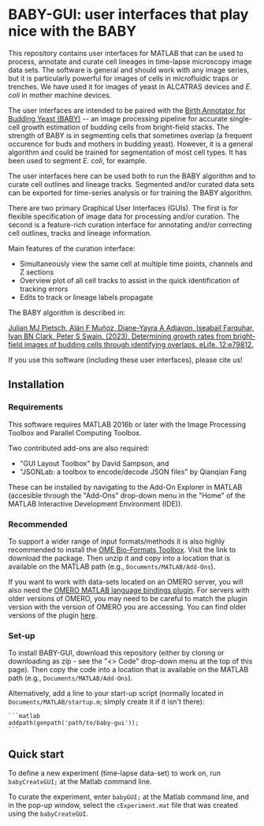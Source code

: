 # BABY-GUI: user interfaces that play nice with the BABY

This repository contains user interfaces for MATLAB that can be used to
process, annotate and curate cell lineages in time-lapse microscopy image data
sets. The software is general and should work with any image series, but it is
particularly powerful for images of cells in microfluidic traps or trenches.
We have used it for images of yeast in ALCATRAS devices and *E. coli* in
mother machine devices. 

The user interfaces are intended to be paired with the [Birth Annotator for
Budding Yeast (BABY)](https://github.com/julianpietsch/baby) -- an image
processing pipeline for accurate single-cell growth estimation of budding
cells from bright-field stacks. The strength of BABY is in segmenting cells
that sometimes overlap (a frequent occurence for buds and mothers in budding
yeast). However, it is a general algorithm and could be trained for
segmentation of most cell types. It has been used to segment *E. coli*, for
example. 

The user interfaces here can be used both to run the BABY algorithm and to
curate cell outlines and lineage tracks. Segmented and/or curated data sets
can be exported for time-series analysis or for training the BABY algorithm.

There are two primary Graphical User Interfaces (GUIs). The first is for
flexible specification of image data for processing and/or curation. The
second is a feature-rich curation interface for annotating and/or correcting
cell outlines, tracks and lineage information. 

Main features of the curation interface:

- Simultaneously view the same cell at multiple time points, channels and Z
  sections
- Overview plot of all cell tracks to assist in the quick identification of
  tracking errors
- Edits to track or lineage labels propagate

The BABY algorithm is described in:

[Julian MJ Pietsch, Alán F Muñoz, Diane-Yayra A Adjavon, Iseabail Farquhar,
Ivan BN Clark, Peter S Swain. (2023). Determining growth rates from
bright-field images of budding cells through identifying overlaps. eLife.
12:e79812.](https://doi.org/10.7554/eLife.79812)

If you use this software (including these user interfaces), please cite us!

## Installation

### Requirements

This software requires MATLAB 2016b or later with the Image Processing Toolbox
and Parallel Computing Toolbox.

Two contributed add-ons are also required:

- "GUI Layout Toolbox" by David Sampson, and
- "JSONLab: a toolbox to encode/decode JSON files" by Qianqian Fang

These can be installed by navigating to the Add-On Explorer in MATLAB
(accesible through the "Add-Ons" drop-down menu in the "Home" of the MATLAB
Interactive Development Environment (IDE)).

### Recommended

To support a wider range of input formats/methods it is also highly
recommended to install the [OME Bio-Formats
Toolbox](https://www.openmicroscopy.org/bio-formats/downloads/). Visit the
link to download the package. Then unzip it and copy into a location that is
available on the MATLAB path (e.g., `Documents/MATLAB/Add-Ons`).

If you want to work with data-sets located on an OMERO server, you will also
need the [OMERO MATLAB language bindings
plugin](https://www.openmicroscopy.org/omero/downloads/). For servers with
older versions of OMERO, you may need to be careful to match the plugin
version with the version of OMERO you are accessing. You can find older
versions of the plugin [here](https://downloads.openmicroscopy.org/omero/).

### Set-up

To install BABY-GUI, download this repository (either by cloning or
downloading as zip - see the "<> Code" drop-down menu at the top of this
page). Then copy the code into a location that is available on the MATLAB path
(e.g., `Documents/MATLAB/Add-Ons`). 

Alternatively, add a line to your start-up script (normally located in
`Documents/MATLAB/startup.m`; simply create it if it isn't there):

    ```matlab
    addpath(genpath('path/to/baby-gui'));
    ```

## Quick start

To define a new experiment (time-lapse data-set) to work on, run
`babyCreateGUI;` at the Matlab command line.

To curate the experiment, enter `babyGUI;` at the Matlab command line, and in
the pop-up window, select the `cExperiment.mat` file that was created using
the `babyCreateGUI`.
